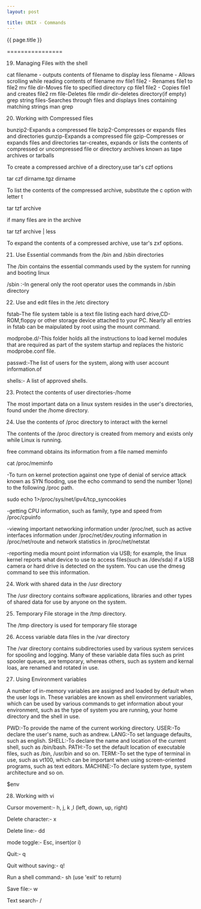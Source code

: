 ```yaml
---
layout: post

title: UNIX - Commands
---
```




{{ page.title }}

================


19) Managing Files with the shell

cat filename - outputs contents of filename to display
less filename - Allows scrolling while reading contents of filename
mv file1 file2 - Renames file1 to file2
mv file dir-Moves file to specified directory
cp file1 file2 - Copies file1 and creates file2
rm file-Deletes file
rmdir dir-deletes directory(if empty)
grep string files-Searches through files and displays lines containing matching strings
man grep

20) Working with Compressed files

bunzip2-Expands a compressed file
bzip2-Compresses or expands files and directories
gunzip-Expands a compressed file
gzip-Compresses or expands files and directories
tar-creates, expands or lists the contents of compressed or uncompressed file or directory archives known as tape archives or tarballs

To create a compressed archive of a directory,use tar's czf options

tar czf dirname.tgz dirname

To list the contents of the compressed archive, substitute the c option with letter t

tar tzf archive

if many files are in the archive

tar tzf archive | less

To expand the contents of a compressed archive, use tar's zxf options.

21) Use Essential commands from the /bin and /sbin directories

The /bin contains the essential commands used by the system for running and booting linux

/sbin :-In general only the root operator uses the commands in /sbin directory

22) Use and edit files in the /etc directory

fstab-The file system table is a text file listing each hard drive,CD-ROM,floppy or other storage device attached to your PC. Nearly all entries in fstab can be maipulated by root using the mount command.

modprobe.d/-This folder holds all the instructions to load kernel modules that are required as part of the system startup and replaces the historic modprobe.conf file.

passwd:-The list of users for the system, along with user account information.of

shells:- A list of approved shells.

23) Protect the contents of user directories-/home

The most important data on a linux system resides in the user's directories, found under the /home directory.

24) Use the contents of /proc directory to interact with the kernel

The contents of the /proc directory is created from memory and exists only while Linux is running.

free command obtains its information from a file named meminfo

cat /proc/meminfo

-To turn on kernel protection against one type of denial of service attack known as SYN flooding, use the echo command to send the number 1(one) to the following /proc path.

sudo echo 1>/proc/sys/net/ipv4/tcp_syncookies

-getting CPU information, such as family, type and speed from /proc/cpuinfo

-viewing important networking information under /proc/net, such as active interfaces information under /proc/net/dev,routing information in /proc/net/route and network statistics in /proc/net/netstat

-reporting media mount point information via USB; for example, the linux kernel reports what device to use to access files(such as /dev/sda) if a USB camera or hard drive is detected on the system. You can use the dmesg command to see this information.

24) Work with shared data in the /usr directory

The /usr directory contains software applications, libraries and other types of shared data for use by anyone on the system.   

25) Temporary File storage in the /tmp directory.

The /tmp directory is used for temporary file storage

26) Access variable data files in the /var directory

The /var directory contains subdirectories used by various system services for spooling and logging. Many of these variable data files   such as print spooler queues, are temporary, whereas others, such as system and kernal loas, are renamed and rotated in use.

27) Using Environment variables

A number of in-memory variables are assigned and loaded by default when the user logs in. These variables are known as shell environment variables, which can be used by various commands to get information about your environment, such as the type of system you are running, your home directory and the shell in use.

PWD:-To provide the name of the current working directory.
USER:-To declare the user's name, such as andrew.
LANG:-To set language defaults, such as english.
SHELL:-To declare the name and location of the current shell, such as /bin/bash.
PATH:-To set the default location of executable files, such as /bin, /usr/bin and so on.
TERM:-To set the type of terminal in use, such as vt100, which can be important when using screen-oriented programs, such as text editors.
MACHINE:-To declare system type, system architecture and so on.

$env

28) Working with vi

Cursor movement:- h, j, k ,l (left, down, up, right) 

Delete character:- x

Delete line:- dd

mode toggle:- Esc, insert(or i)

Quit:- q

Quit without saving:- q!

Run a shell command:- sh (use 'exit' to return)

Save file:- w

Text search- /
